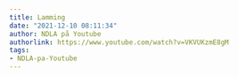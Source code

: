 ```yaml
---
title: Lamming
date: "2021-12-10 08:11:34"
author: NDLA på Youtube
authorlink: https://www.youtube.com/watch?v=VKVUKzmE8gM
tags:
- NDLA-pa-Youtube
---
```

